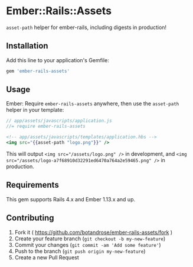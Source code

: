 # Ember::Rails::Assets

`asset-path` helper for ember-rails, including digests in production!

## Installation

Add this line to your application's Gemfile:

```ruby
gem 'ember-rails-assets'
```

## Usage

Ember: Require `ember-rails-assets` anywhere, then use the `asset-path` helper in your template:

```javascript
// app/assets/javascripts/application.js
//= require ember-rails-assets
```

```handlebars
<!-- app/assets/javascripts/templates/application.hbs -->
<img src="{{asset-path "logo.png"}}" />
```

This will output `<img src="/assets/logo.png" />` in development, and `<img src="/assets/logo-a7f68910d32291ed6470a764a2e59465.png" />` in production.

## Requirements

This gem supports Rails 4.x and Ember 1.13.x and up.

## Contributing

1. Fork it ( https://github.com/botandrose/ember-rails-assets/fork )
2. Create your feature branch (`git checkout -b my-new-feature`)
3. Commit your changes (`git commit -am 'Add some feature'`)
4. Push to the branch (`git push origin my-new-feature`)
5. Create a new Pull Request
